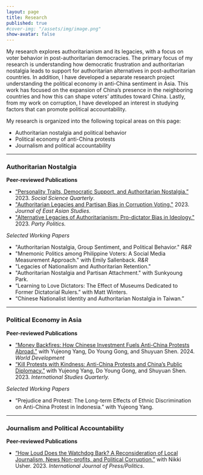 ```yaml
---
layout: page
title: Research
published: true
#cover-img: "/assets/img/image.png"
show-avatar: false
---
```


My research explores authoritarianism and its legacies, with a focus on voter behavior in post-authoritarian democracies. The primary focus of my research is understanding how democratic frustration and authoritarian nostalgia leads to support for authoritarian alternatives in post-authoritarian countries. In addition, I have developed a separate research project understanding the political economy in anti-China sentiment in Asia. This work has focused on the expansion of China’s presence in the neighboring countries and how this can shape voters’ attitudes toward China. Lastly, from my work on corruption, I have developed an interest in studying factors that can promote political accountability. 

My research is organized into the following topical areas on this page: 
- Authoritarian nostalgia and political behavior
- Political economy of anti-China protests
- Journalism and political accountability

_____________________________


### Authoritarian Nostalgia
**Peer-reviewed Publications**
- [“Personality Traits, Democratic Support, and Authoritarian Nostalgia.”](https://doi.org/10.1111/ssqu.13286) 2023. *Social Science Quarterly*. 
- ["Authoritarian Legacies and Partisan Bias in Corruption Voting."](https://doi.org/10.1017/jea.2023.5) 2023. *Journal of East Asian Studies.*
- ["Alternative Legacies of Authoritarianism: Pro-dictator Bias in Ideology."](https://doi.org/10.1177/13540688221083559) 2023. *Party Politics.*

_Selected Working Papers_
- "Authoritarian Nostalgia, Group Sentiment, and Political Behavior." _R&R_
- "Mnemonic Politics among Philippine Voters: A Social Media Measurement Approach." with Emily Sallenback. _R&R_
- "Legacies of Nationalism and Authoritarian Retention."
- "Authoritarian Nostalgia and Partisan Attachment." with Sunkyoung Park.
- “Learning to Love Dictators: The Effect of Museums Dedicated to Former Dictatorial Rulers.” with Matt Winters.
- “Chinese Nationalist Identity and Authoritarian Nostalgia in Taiwan.”

-------------------------------

### Political Economy in Asia
**Peer-reviewed Publications**
- [“Money Backfires: How Chinese Investment Fuels Anti-China Protests Abroad.”](https://doi.org/10.1016/j.worlddev.2024.106566) with Yujeong Yang, Do Young Gong, and Shuyuan Shen. 2024. _World Development_
- [“Kill Protests with Kindness: Anti-China Protests and China’s Public Diplomacy.”](https://doi.org/10.1093/isq/sqad087) with Yujeong Yang, Do Young Gong, and Shuyuan Shen. 2023. *International Studies Quarterly.*

_Selected Working Papers_
- “Prejudice and Protest: The Long-term Effects of Ethnic Discrimination on Anti-China Protest in Indonesia.” with Yujeong Yang.
  
-------------------------------


### Journalism and Political Accountability
**Peer-reviewed Publications**
- [“How Loud Does the Watchdog Bark? A Reconsideration of Local Journalism, News Non-profits, and Political Corruption.”](https://doi.org/10.1177/19401612231186939) with Nikki Usher. 2023. *International Journal of Press/Politics*.

